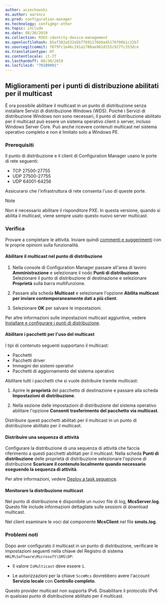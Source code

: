 ```yaml
---
author: aczechowski
ms.author: aaroncz
ms.prod: configuration-manager
ms.technology: configmgr-other
ms.topic: include
ms.date: 08/30/2019
ms.collection: M365-identity-device-management
ms.openlocfilehash: b5af382a532a5b77691176b9a45176f06b1c22b7
ms.sourcegitcommit: f679fc1e46c191a1780ae961d155c927fc353dce
ms.translationtype: HT
ms.contentlocale: it-IT
ms.lasthandoff: 08/30/2019
ms.locfileid: "70189091"
---
```

## <a name="bkmk_multicast"></a> Miglioramenti per i punti di distribuzione abilitati per il multicast

<!--3785535-->

È ora possibile abilitare il multicast in un punto di distribuzione senza installare Servizi di distribuzione Windows (WDS). Poiché i Servizi di distribuzione Windows non sono necessari, il punto di distribuzione abilitato per il multicast può essere un sistema operativo client o server, incluso Windows Server Core. Può anche ricevere contenuti multicast nel sistema operativo completo e non è limitato solo a Windows PE.

### <a name="prerequisites"></a>Prerequisiti

Il punto di distribuzione e il client di Configuration Manager usano le porte di rete seguenti:

- TCP 27500-27755
- UDP 27500-27755
- UDP 64001-64256

Assicurarsi che l'infrastruttura di rete consenta l'uso di queste porte.

> [!NOTE]
> Non è necessario abilitare il risponditore PXE. In questa versione, quando si abilita il multicast, viene sempre usato questo nuovo server multicast.

### <a name="try-it-out"></a>Verifica

Provare a completare le attività. Inviare quindi [commenti e suggerimenti](/sccm/core/understand/find-help#product-feedback) con le proprie opinioni sulla funzionalità.

#### <a name="enable-multicast-on-the-distribution-point"></a>Abilitare il multicast nel punto di distribuzione

1. Nella console di Configuration Manager passare all'area di lavoro **Amministrazione** e selezionare il nodo **Punti di distribuzione**. Selezionare il punto di distribuzione di destinazione e selezionare **Proprietà** sulla barra multifunzione.

1. Passare alla scheda **Multicast** e selezionare l'opzione **Abilita multicast per inviare contemporaneamente dati a più client**.

1. Selezionare **OK** per salvare le impostazioni.

Per altre informazioni sulle impostazioni multicast aggiuntive, vedere [Installare e configurare i punti di distribuzione](/sccm/core/servers/deploy/configure/install-and-configure-distribution-points#bkmk_config-multicast).

#### <a name="enable-packages-to-use-multicast"></a>Abilitare i pacchetti per l'uso del multicast

I tipi di contenuto seguenti supportano il multicast:

- Pacchetti
- Pacchetti driver
- Immagini dei sistemi operativi
- Pacchetti di aggiornamento del sistema operativo

Abilitare tutti i pacchetti che si vuole distribuire tramite multicast:

1. Aprire le **proprietà** del pacchetto di destinazione e passare alla scheda **Impostazioni di distribuzione**.

1. Nella sezione delle impostazioni di distribuzione del sistema operativo abilitare l'opzione **Consenti trasferimento del pacchetto via multicast**.

Distribuire questi pacchetti abilitati per il multicast in un punto di distribuzione abilitato per il multicast.

#### <a name="deploy-a-task-sequence"></a>Distribuire una sequenza di attività

Configurare la distribuzione di una sequenza di attività che faccia riferimento a questi pacchetti abilitati per il multicast. Nella scheda **Punti di distribuzione** delle proprietà di distribuzione selezionare l'opzione di distribuzione **Scaricare il contenuto localmente quando necessario eseguendo la sequenza di attività**.

Per altre informazioni, vedere [Deploy a task sequence](/sccm/osd/deploy-use/deploy-a-task-sequence).

#### <a name="monitor-the-multicast-deployment"></a>Monitorare la distribuzione multicast

Nel punto di distribuzione è disponibile un nuovo file di log, **McsServer.log**. Questo file include informazioni dettagliate sulle sessioni di download multicast.

Nel client esaminare le voci dal componente **McsClient** nel file **smsts.log**.

### <a name="known-issues"></a>Problemi noti

Dopo aver configurato il multicast in un punto di distribuzione, verificare le impostazioni seguenti nella chiave del Registro di sistema `HKLM\Software\Microsoft\SMS\DP`:

- Il valore `IsMulticast` deve essere `1`.

- Le autorizzazioni per la chiave `SccmMcs` dovrebbero avere l'account **Servizio locale** con **Controllo completo**.

Questo provider multicast non supporta IPv6. Disabilitare il protocollo IPv6 in qualsiasi punto di distribuzione abilitato per il multicast.<!-- 5249773 -->
